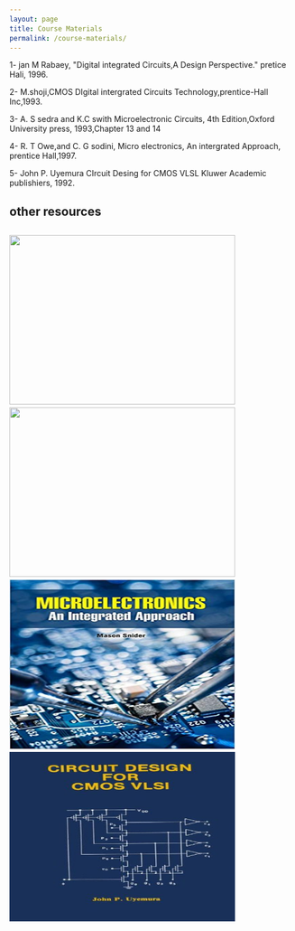 ```yaml
---
layout: page
title: Course Materials
permalink: /course-materials/
---
```

1- jan M Rabaey, "Digital integrated Circuits,A Design Perspective." pretice Hali, 1996.

2- M.shoji,CMOS DIgital intergrated Circuits Technology,prentice-Hall Inc,1993.

3- A. S sedra and K.C swith Microelectronic Circuits, 4th Edition,Oxford University press, 1993,Chapter 13 and 14

4- R. T Owe,and C. G sodini, Micro electronics, An intergrated Approach, prentice Hall,1997.

5- John P. Uyemura CIrcuit Desing for CMOS VLSL Kluwer Academic publishiers, 1992.

<h2> other resources <h2>
<img src="_images/aks/b1.jpg" alts ="c"  width = "400" height = "300">

<img src="_images/aks/b2.jpg" alts ="c"  width = "400" height = "300">

<img src="_images/aks/b4.jpg" alts ="c" width = "400" height = "300">

<img src="_images/aks/b5.jpg" alts = "c" width = "400" height = "300">

